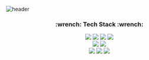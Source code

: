![header](https://capsule-render.vercel.app/api?type=waving&color=auto&text=JeongHyeon%20Park&height=300&animation=fadeIn&fontAlignY=38)

<h3 align="center">:wrench: Tech Stack :wrench:</h3>

<p align="center">
  <img src ="https://img.shields.io/badge/Javascript-F7DF1E?&style=for-the-badge&logo=Javascript&logoColor=black"/>
  <img src ="https://img.shields.io/badge/TypeScript-3178C6?&style=for-the-badge&logo=TypeScript&logoColor=white"/>
  <img src ="https://img.shields.io/badge/HTML5-E34F26?&style=for-the-badge&logo=HTML5&logoColor=white"/>
  <img src ="https://img.shields.io/badge/CSS3-1572B6?&style=for-the-badge&logo=CSS3&logoColor=white"/>
  <br/>
  <img src ="https://img.shields.io/badge/React-61DAFB?&style=for-the-badge&logo=React&logoColor=black"/>
  <img src ="https://img.shields.io/badge/Vue.js-4FC08D?&style=for-the-badge&logo=Vue.js&logoColor=white"/>
  <br/>
  <img src ="https://img.shields.io/badge/Node.js-339933?&style=for-the-badge&logo=Node.js&logoColor=white"/>
  <img src ="https://img.shields.io/badge/Express-000000?&style=for-the-badge&logo=Express&logoColor=white"/>
  <img src ="https://img.shields.io/badge/Electron-47848F?&style=for-the-badge&logo=Electron&logoColor=white"/>
</p>
